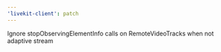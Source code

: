 ```yaml
---
'livekit-client': patch
---
```


Ignore stopObservingElementInfo calls on RemoteVideoTracks when not adaptive stream
